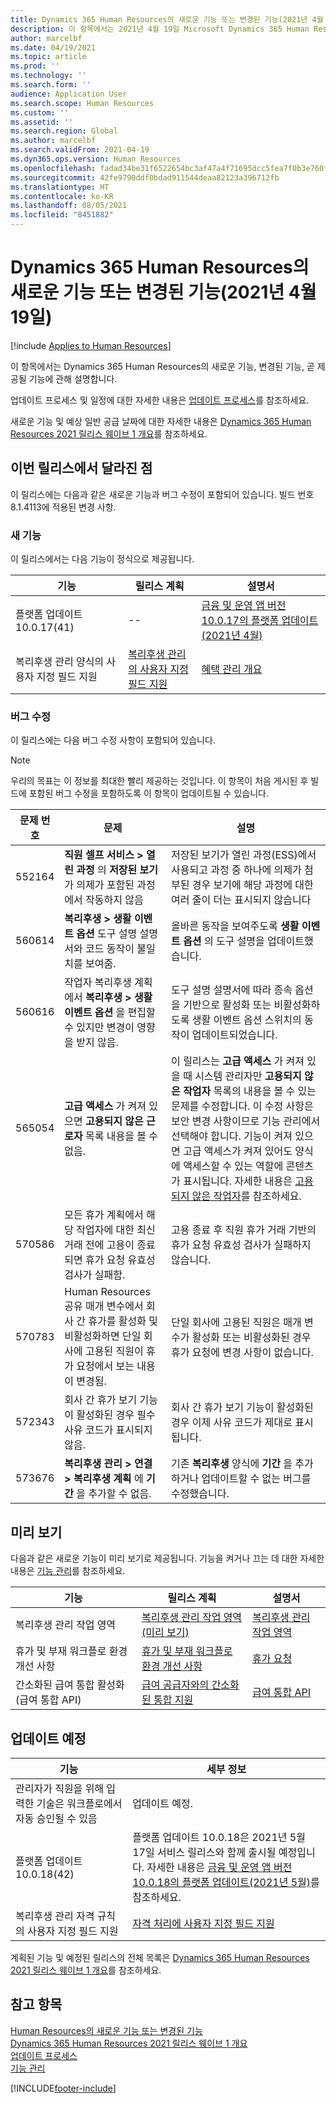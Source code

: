 ```yaml
---
title: Dynamics 365 Human Resources의 새로운 기능 또는 변경된 기능(2021년 4월 19일)
description: 이 항목에서는 2021년 4월 19일 Microsoft Dynamics 365 Human Resources의 새로 추가되거나 변경된 기능에 관해 설명합니다.
author: marcelbf
ms.date: 04/19/2021
ms.topic: article
ms.prod: ''
ms.technology: ''
ms.search.form: ''
audience: Application User
ms.search.scope: Human Resources
ms.custom: ''
ms.assetid: ''
ms.search.region: Global
ms.author: marcelbf
ms.search.validFrom: 2021-04-19
ms.dyn365.ops.version: Human Resources
ms.openlocfilehash: fadad34be31f6522654bc3af47a4f71695dcc5fea7f0b3e760ff26d79d88eb4c
ms.sourcegitcommit: 42fe9790ddf0bdad911544deaa82123a396712fb
ms.translationtype: HT
ms.contentlocale: ko-KR
ms.lasthandoff: 08/05/2021
ms.locfileid: "8451882"
---
```

# <a name="whats-new-or-changed-in-dynamics-365-human-resources-april-19-2021"></a>Dynamics 365 Human Resources의 새로운 기능 또는 변경된 기능(2021년 4월 19일)

[!include [Applies to Human Resources](../includes/applies-to-hr.md)]

이 항목에서는 Dynamics 365 Human Resources의 새로운 기능, 변경된 기능, 곧 제공될 기능에 관해 설명합니다.

업데이트 프로세스 및 일정에 대한 자세한 내용은 [업데이트 프로세스](hr-admin-setup-update-process.md)를 참조하세요.

새로운 기능 및 예상 일반 공급 날짜에 대한 자세한 내용은 [Dynamics 365 Human Resources 2021 릴리스 웨이브 1 개요](/dynamics365-release-plan/2021wave1/human-resources/dynamics365-human-resources/)를 참조하세요.

## <a name="in-this-release"></a>이번 릴리스에서 달라진 점

이 릴리스에는 다음과 같은 새로운 기능과 버그 수정이 포함되어 있습니다. 빌드 번호 8.1.4113에 적용된 변경 사항.

### <a name="new-features"></a>새 기능

이 릴리스에서는 다음 기능이 정식으로 제공됩니다.

| 기능 | 릴리스 계획 | 설명서 |
| --- | --- | --- |
| 플랫폼 업데이트 10.0.17(41) | -- | [금융 및 운영 앱 버전 10.0.17의 플랫폼 업데이트(2021년 4월)](../fin-ops-core/dev-itpro/get-started/whats-new-platform-updates-10-0-17.md) |
| 복리후생 관리 양식의 사용자 지정 필드 지원 | [복리후생 관리의 사용자 지정 필드 지원](/dynamics365-release-plan/2021wave1/human-resources/dynamics365-human-resources/custom-field-support-benefits-management)| [혜택 관리 개요](hr-benefits-management-overview.md)|

### <a name="bug-fixes"></a>버그 수정

이 릴리스에는 다음 버그 수정 사항이 포함되어 있습니다.

> [!NOTE]
> 우리의 목표는 이 정보를 최대한 빨리 제공하는 것입니다. 이 항목이 처음 게시된 후 빌드에 포함된 버그 수정을 포함하도록 이 항목이 업데이트될 수 있습니다.

| 문제 번호 | 문제 |  설명 |
| --- | --- | --- |
| 552164 | **직원 셀프 서비스 > 열린 과정** 의 **저장된 보기** 가 의제가 포함된 과정에서 작동하지 않음 | 저장된 보기가 열린 과정(ESS)에서 사용되고 과정 중 하나에 의제가 첨부된 경우 보기에 해당 과정에 대한 여러 줄이 더는 표시되지 않습니다 |
| 560614 | **복리후생 > 생활 이벤트 옵션** 도구 설명 설명서와 코드 동작이 불일치를 보여줌. | 올바른 동작을 보여주도록 **생활 이벤트 옵션** 의 도구 설명을 업데이트했습니다. |
| 560616 | 작업자 복리후생 계획에서 **복리후생 > 생활 이벤트 옵션** 을 편집할 수 있지만 변경이 영향을 받지 않음. | 도구 설명 설명서에 따라 종속 옵션을 기반으로 활성화 또는 비활성화하도록 생활 이벤트 옵션 스위치의 동작이 업데이트되었습니다. |
| 565054 | **고급 액세스** 가 켜져 있으면 **고용되지 않은 근로자** 목록 내용을 볼 수 없음. | 이 릴리스는 **고급 액세스** 가 켜져 있을 때 시스템 관리자만 **고용되지 않은 작업자** 목록의 내용을 볼 수 있는 문제를 수정합니다. 이 수정 사항은 보안 변경 사항이므로 기능 관리에서 선택해야 합니다. 기능이 켜져 있으면 고급 액세스가 켜져 있어도 양식에 액세스할 수 있는 역할에 콘텐츠가 표시됩니다. 자세한 내용은 [고용되지 않은 작업자](hr-personnel-workers-without-employment.md)를 참조하세요. |
| 570586 | 모든 휴가 계획에서 해당 작업자에 대한 최신 거래 전에 고용이 종료되면 휴가 요청 유효성 검사가 실패함. | 고용 종료 후 직원 휴가 거래 기반의 휴가 요청 유효성 검사가 실패하지 않습니다.|
| 570783 | Human Resources 공유 매개 변수에서 회사 간 휴가를 활성화 및 비활성화하면 단일 회사에 고용된 직원이 휴가 요청에서 보는 내용이 변경됨. | 단일 회사에 고용된 직원은 매개 변수가 활성화 또는 비활성화된 경우 휴가 요청에 변경 사항이 없습니다. |
| 572343 | 회사 간 휴가 보기 기능이 활성화된 경우 필수 사유 코드가 표시되지 않음. | 회사 간 휴가 보기 기능이 활성화된 경우 이제 사유 코드가 제대로 표시됩니다. |
| 573676 | **복리후생 관리 > 연결 > 복리후생 계획** 에 **기간** 을 추가할 수 없음. | 기존 **복리후생** 양식에 **기간** 을 추가하거나 업데이트할 수 없는 버그를 수정했습니다. |

## <a name="in-preview"></a>미리 보기

다음과 같은 새로운 기능이 미리 보기로 제공됩니다. 기능을 켜거나 끄는 데 대한 자세한 내용은 [기능 관리](hr-admin-manage-features.md)를 참조하세요.

| 기능 | 릴리스 계획 | 설명서 |
| --- | --- | --- |
| 복리후생 관리 작업 영역 | [복리후생 관리 작업 영역(미리 보기)](/dynamics365-release-plan/2020wave2/human-resources/dynamics365-human-resources/benefits-management-workspace) | [복리후생 관리 작업 영역](hr-benefits-management-workspace.md) |
| 휴가 및 부재 워크플로 환경 개선 사항 | [휴가 및 부재 워크플로 환경 개선 사항](https://go.microsoft.com/fwlink/?linkid=2147528) | [휴가 요청](hr-employee-self-service-request-time-off.md)|
| 간소화된 급여 통합 활성화(급여 통합 API) | [급여 공급자와의 간소화된 통합 지원](/dynamics365-release-plan/2021wave1/human-resources/dynamics365-human-resources/enable-simplified-integration-payroll-providers) | [급여 통합 API](hr-admin-integration-payroll-api-introduction.md)|

## <a name="coming-soon"></a>업데이트 예정

| 기능 | 세부 정보 |
| --- | --- |
| 관리자가 직원을 위해 입력한 기술은 워크플로에서 자동 승인될 수 있음 | 업데이트 예정. |
| 플랫폼 업데이트 10.0.18(42) | 플랫폼 업데이트 10.0.18은 2021년 5월 17일 서비스 릴리스와 함께 출시될 예정입니다. 자세한 내용은 [금융 및 운영 앱 버전 10.0.18의 플랫폼 업데이트(2021년 5월)](/dynamics365/fin-ops-core/dev-itpro/get-started/whats-new-platform-updates-10-0-18)를 참조하세요. |
| 복리후생 관리 자격 규칙의 사용자 지정 필드 지원  | [자격 처리에 사용자 지정 필드 지원](/dynamics365-release-plan/2021wave1/human-resources/dynamics365-human-resources/custom-field-support-eligibility-processing) |

계획된 기능 및 예정된 릴리스의 전체 목록은 [Dynamics 365 Human Resources 2021 릴리스 웨이브 1 개요](/dynamics365-release-plan/2021wave1/human-resources/dynamics365-human-resources/)를 참조하세요.

## <a name="see-also"></a>참고 항목

[Human Resources의 새로운 기능 또는 변경된 기능](hr-admin-whats-new.md)</br>
[Dynamics 365 Human Resources 2021 릴리스 웨이브 1 개요](/dynamics365-release-plan/2021wave1/human-resources/dynamics365-human-resources/)</br>
[업데이트 프로세스](hr-admin-setup-update-process.md)</br>
[기능 관리](hr-admin-manage-features.md)

[!INCLUDE[footer-include](../includes/footer-banner.md)]
